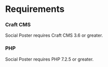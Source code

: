 # Requirements

### Craft CMS
Social Poster requires Craft CMS 3.6 or greater.

### PHP
Social Poster requires PHP 7.2.5 or greater.
